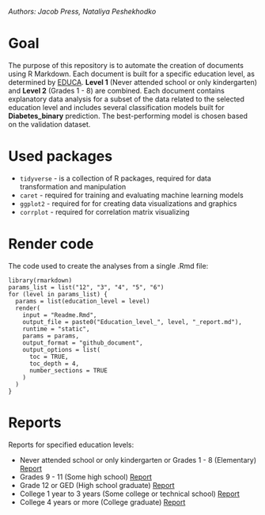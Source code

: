 *Authors: Jacob Press, Nataliya Peshekhodko*

# Goal

The purpose of this repository is to automate the creation of documents using R Markdown. Each document is built for a specific education level, as determined by [EDUCA](https://www.icpsr.umich.edu/web/NAHDAP/studies/34085/datasets/0001/variables/EDUCA?archive=NAHDAP). **Level 1** (Never attended school or only kindergarten) and **Level 2** (Grades 1 - 8) are combined. Each document contains explanatory data analysis for a subset of the data related to the selected education level and includes several classification models built for **Diabetes_binary** prediction. The best-performing model is chosen based on the validation dataset.


# Used packages

  - `tidyverse` - is a collection of R packages, required for data transformation and manipulation
  - `caret` - required for training and evaluating machine learning models
  - `ggplot2` - required for for creating data visualizations and graphics
  - `corrplot` - required for correlation matrix visualizing


# Render code

The code used to create the analyses from a single .Rmd file:

```
library(rmarkdown)
params_list = list("12", "3", "4", "5", "6")
for (level in params_list) {
  params = list(education_level = level)
  render(
    input = "Readme.Rmd",
    output_file = paste0("Education_level_", level, "_report.md"),
    runtime = "static",
    params = params,
    output_format = "github_document",
    output_options = list(
      toc = TRUE,
      toc_depth = 4,
      number_sections = TRUE
    )
  )
}
```

# Reports

Reports for specified education levels:

  - Never attended school or only kindergarten or Grades 1 - 8 (Elementary) [Report](Education_level_12_report.md)
  - Grades 9 - 11 (Some high school) [Report](Education_level_3_report.md)
  - Grade 12 or GED (High school graduate) [Report](Education_level_4_report.md)
  - College 1 year to 3 years (Some college or technical school) [Report](Education_level_5_report.md)
  - College 4 years or more (College graduate) [Report](Education_level_6_report.md)